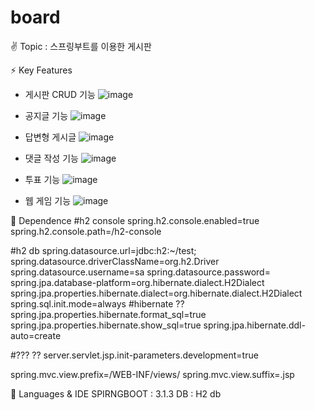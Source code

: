 # board
✌ Topic
: 스프링부트를 이용한 게시판

⚡ Key Features
- 게시판 CRUD 기능
![image](https://github.com/whcksdud/board/assets/67512185/f61d4307-8a15-4a09-b593-bdab1459f592)

- 공지글 기능
![image](https://github.com/whcksdud/board/assets/67512185/f4d2746b-a7b8-44bd-9d95-4f75d5ff2a19)

- 답변형 게시글
![image](https://github.com/whcksdud/board/assets/67512185/04a08e27-00f2-4965-91c1-b7089578e33f)

- 댓글 작성 기능
![image](https://github.com/whcksdud/board/assets/67512185/82e07b49-8536-4ef5-ac5e-1df76126aeab)

- 투표 기능
![image](https://github.com/whcksdud/board/assets/67512185/54a2b3b7-3033-44dd-ae44-7f681ffac117)

- 웹 게임 기능
![image](https://github.com/whcksdud/board/assets/67512185/b6919678-8348-43db-b617-f374fb5f83de)

👊 Dependence
#h2 console
spring.h2.console.enabled=true
spring.h2.console.path=/h2-console

#h2 db
spring.datasource.url=jdbc:h2:~/test;
spring.datasource.driverClassName=org.h2.Driver
spring.datasource.username=sa
spring.datasource.password=
spring.jpa.database-platform=org.hibernate.dialect.H2Dialect
spring.jpa.properties.hibernate.dialect=org.hibernate.dialect.H2Dialect
spring.sql.init.mode=always
#hibernate ??
spring.jpa.properties.hibernate.format_sql=true
spring.jpa.properties.hibernate.show_sql=true
spring.jpa.hibernate.ddl-auto=create

#??? ??
server.servlet.jsp.init-parameters.development=true 


spring.mvc.view.prefix=/WEB-INF/views/
spring.mvc.view.suffix=.jsp

🐔 Languages & IDE
SPIRNGBOOT : 3.1.3
DB : H2 db


